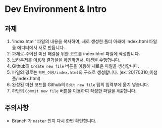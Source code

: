 # Dev Environment & Intro

## 과제

1. 'index.html' 파일의 내용을 복사하여, 새로 생성한 폴더 아래에 index.html 파일을 에디터에서 새로 만듭니다.
1. 과제로 주어진 미션 해결을 위한 코드를 index.html 파일에 작성합니다.
1. 브라우저를 이용해 결과물을 확인하면서, 미션을 수행합니다.
1. Github의 `Create new file` 버튼을 이용해 새로운 파일을 생성합니다.
1. 파일의 경로는 `학번_이름/index.html`의 구조로 생성합니다. (ex: 20170310_이샘플/index.html)
1. 완성된 미션 코드를 Github의 `Edit new file` 탭의 입력부에 옮겨 넣습니다.
1. 하단의 `Commit new file` 버튼을 이용하여 작성한 파일을 `제출`합니다.

## 주의사항
- Branch 가 `master` 인지 다시 한번 확인합니다.
